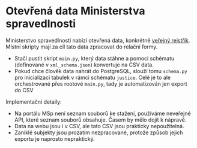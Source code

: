 # Otevřená data Ministerstva spravedlnosti

Ministerstvo spravedlnosti nabízí otevřená data, konkrétně [veřejný rejstřík](https://dataor.justice.cz). Místní skripty mají za cíl tato data zpracovat do relační formy.

- Stačí pustit skript `main.py`, který data stáhne a pomocí schématu (definované v `xml_schema.json`) konvertuje na CSV data.
- Pokud chce člověk data nahrát do PostgreSQL, slouží tomu `schema.py` pro inicializaci tabulek v rámci schématu `justice`. Celé je to ale orchestrované přes rootové `main.py`, tady je automatizován jen export do CSV

Implementační detaily:

- Na portálu MSp není seznam souborů ke stažení, používáme neveřejné API, které seznam souborů obsahuje. Časem by mělo dojít k nápravě.
- Data na webu jsou i v CSV, ale tato CSV jsou prakticky nepoužitelná.
- Zaniklé subjekty jsou prozatím nezpracované, protože způsob jejich exportu je naprosto nepraktický.
